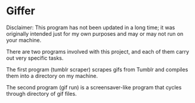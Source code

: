 # Giffer
Disclaimer: This program has not been updated in a long time; it was originally intended just for my own purposes and may or may not run on your machine. 

There are two programs involved with this project, and each of them carry out very specific tasks. 

The first program (tumblr scraper) scrapes gifs from Tumblr and compiles them into a directory on my machine.

The second program (gif run) is a screensaver-like program that cycles through directory of gif files.
